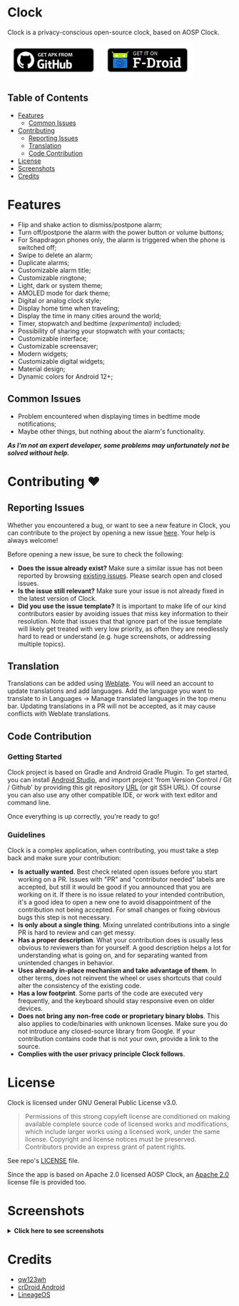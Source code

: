 # Clock
Clock is a privacy-conscious open-source clock, based on AOSP Clock.

[<img src="/images/badge_github.png" alt="Get it on GitHub" height="80">](https://github.com/BlackyHawky/Clock/releases)
[<img src="/images/badge-f-droid.png" alt="Get it on F-Droid" height="80">](https://f-droid.org/packages/com.best.deskclock/)

## Table of Contents

- [Features](#features)
  * [Common Issues](#common-issues)
- [Contributing](#contributing-)
  * [Reporting Issues](#reporting-issues)
  * [Translation](#translation)
  * [Code Contribution](#code-contribution)
- [License](#license)
- [Screenshots](#screenshots)
- [Credits](#credits)

# Features
* Flip and shake action to dismiss/postpone alarm;
* Turn off/postpone the alarm with the power button or volume buttons;
* For Snapdragon phones only, the alarm is triggered when the phone is switched off;
* Swipe to delete an alarm;
* Duplicate alarms;
* Customizable alarm title;
* Customizable ringtone;
* Light, dark or system theme;
* AMOLED mode for dark theme;
* Digital or analog clock style;
* Display home time when traveling;
* Display the time in many cities around the world;
* Timer, stopwatch and bedtime _(experimental)_ included;
* Possibility of sharing your stopwatch with your contacts;
* Customizable interface;
* Customizable screensaver;
* Modern widgets;
* Customizable digital widgets;
* Material design;
* Dynamic colors for Android 12+;

## Common Issues
* Problem encountered when displaying times in bedtime mode notifications;
* Maybe other things, but nothing about the alarm's functionality.

_<b>As I'm not an expert developer, some problems may unfortunately not be solved without help.</b>_

# Contributing ❤

## Reporting Issues

Whether you encountered a bug, or want to see a new feature in Clock, you can contribute to the project by opening a new issue [here](https://github.com/BlackyHawky/Clock/issues). Your help is always welcome!

Before opening a new issue, be sure to check the following:
- **Does the issue already exist?** Make sure a similar issue has not been reported by browsing [existing issues](https://github.com/BlackyHawky/Clock/issues). Please search open and closed issues.
- **Is the issue still relevant?** Make sure your issue is not already fixed in the latest version of Clock.
- **Did you use the issue template?** It is important to make life of our kind contributors easier by avoiding issues that miss key information to their resolution.
  Note that issues that that ignore part of the issue template will likely get treated with very low priority, as often they are needlessly hard to read or understand (e.g. huge screenshots, or addressing multiple topics).

## Translation
Translations can be added using [Weblate](https://translate.codeberg.org/projects/clock/). You will need an account to update translations and add languages. Add the language you want to translate to in Languages -> Manage translated languages in the top menu bar.
Updating translations in a PR will not be accepted, as it may cause conflicts with Weblate translations.

## Code Contribution

### Getting Started

Clock project is based on Gradle and Android Gradle Plugin. To get started, you can install [Android Studio](https://developer.android.com/studio), and import project 'from Version Control / Git / Github' by providing this git repository [URL](https://github.com/BlackyHawky/Clock.git) (or git SSH URL).
Of course you can also use any other compatible IDE, or work with text editor and command line.

Once everything is up correctly, you're ready to go!

### Guidelines

Clock is a complex application, when contributing, you must take a step back and make sure your contribution:
- **Is actually wanted**. Best check related open issues before you start working on a PR. Issues with "PR" and "contributor needed" labels are accepted, but still it would be good if you announced that you are working on it.
  If there is no issue related to your intended contribution, it's a good idea to open a new one to avoid disappointment of the contribution not being accepted. For small changes or fixing obvious bugs this step is not necessary.
- **Is only about a single thing**. Mixing unrelated contributions into a single PR is hard to review and can get messy.
- **Has a proper description**. What your contribution does is usually less obvious to reviewers than for yourself. A good description helps a lot for understanding what is going on, and for separating wanted from unintended changes in behavior.
- **Uses already in-place mechanism and take advantage of them**. In other terms, does not reinvent the wheel or uses shortcuts that could alter the consistency of the existing code.
- **Has a low footprint**. Some parts of the code are executed very frequently, and the keyboard should stay responsive even on older devices.
- **Does not bring any non-free code or proprietary binary blobs**. This also applies to code/binaries with unknown licenses. Make sure you do not introduce any closed-source library from Google.
  If your contribution contains code that is not your own, provide a link to the source.
- **Complies with the user privacy principle Clock follows**.

# License

Clock is licensed under GNU General Public License v3.0.

> Permissions of this strong copyleft license are conditioned on making available complete source code of licensed works and modifications, which include larger works using a licensed work, under the same license. Copyright and license notices must be preserved. Contributors provide an express grant of patent rights.

See repo's [LICENSE](/LICENSE-GPL-3) file.

Since the app is based on Apache 2.0 licensed AOSP Clock, an [Apache 2.0](LICENSE-Apache-2.0) license file is provided too.

# Screenshots

<!--suppress CheckImageSize -->
<details>
<summary><b>Click here to see screenshots</b></summary>
<br>
 <img src="/fastlane/metadata/android/en-US/images/phoneScreenshots/01.jpg" alt="Screenshot 1" width="200" />
 <img src="/fastlane/metadata/android/en-US/images/phoneScreenshots/02.jpg" alt="Screenshot 2" width="200" />
 <img src="/fastlane/metadata/android/en-US/images/phoneScreenshots/03.jpg" alt="Screenshot 3" width="200" />
 <img src="/fastlane/metadata/android/en-US/images/phoneScreenshots/04.jpg" alt="Screenshot 4" width="200" />
 <img src="/fastlane/metadata/android/en-US/images/phoneScreenshots/05.jpg" alt="Screenshot 5" width="200" />
 <img src="/fastlane/metadata/android/en-US/images/phoneScreenshots/06.jpg" alt="Screenshot 6" width="200" />
 <img src="/fastlane/metadata/android/en-US/images/phoneScreenshots/07.jpg" alt="Screenshot 7" width="200" />
 <img src="/fastlane/metadata/android/en-US/images/phoneScreenshots/08.jpg" alt="Screenshot 8" width="200" />
 <img src="/fastlane/metadata/android/en-US/images/phoneScreenshots/09.jpg" alt="Screenshot 8" width="200" />
 <img src="/fastlane/metadata/android/en-US/images/phoneScreenshots/10.jpg" alt="Screenshot 8" width="200" />
 <img src="/fastlane/metadata/android/en-US/images/phoneScreenshots/11.jpg" alt="Screenshot 8" width="200" />
 <img src="/fastlane/metadata/android/en-US/images/phoneScreenshots/12.jpg" alt="Screenshot 8" width="200" />
</details>

# Credits
- [qw123wh](https://github.com/qw123wh)
- [crDroid Android](https://github.com/crdroidandroid/android_packages_apps_DeskClock)
- [LineageOS](https://github.com/LineageOS/android_packages_apps_DeskClock)
